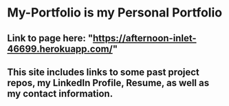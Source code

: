 # My-Portfolio is my Personal Portfolio
## Link to page here: "https://afternoon-inlet-46699.herokuapp.com/"
## This site includes links to some past project repos, my LinkedIn Profile, Resume, as well as my contact information.
